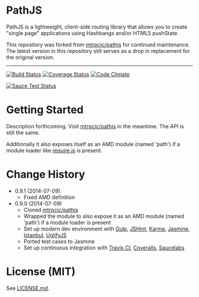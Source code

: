 # PathJS

PathJS is a lightweight, client-side routing library that allows you to create "single page" applications using Hashbangs and/or HTML5 pushState.

This repository was forked from [mtrpcic/pathjs](https://github.com/mtrpcic/pathjs) for continued maintenance. The latest version in this repository still serves as a drop in replacement for the original version.

---

[![Build Status](https://travis-ci.org/analog-nico/pathjs-amd.svg?branch=master)](https://travis-ci.org/analog-nico/pathjs-amd) [![Coverage Status](https://img.shields.io/coveralls/analog-nico/pathjs-amd.svg?branch=master)](https://coveralls.io/r/analog-nico/pathjs-amd?branch=master) [![Code Climate](https://codeclimate.com/github/analog-nico/pathjs-amd.png)](https://codeclimate.com/github/analog-nico/pathjs-amd)

[![Sauce Test Status](https://saucelabs.com/browser-matrix/analog-nico.svg)](https://saucelabs.com/u/analog-nico)

# Getting Started

Description forthcoming.
Visit [mtrpcic/pathjs](https://github.com/mtrpcic/pathjs) in the meantime. The API is still the same.

Additionally it also exposes itself as an AMD module (named 'path') if a module loader like [require.js](http://requirejs.org) is present.

# Change History

- 0.9.1 (2014-07-09)
    - Fixed AMD definition
- 0.9.0 (2014-07-09)
	- Cloned [mtrpcic/pathjs](https://github.com/mtrpcic/pathjs)
	- Wrapped the module to also expose it as an AMD module (named 'path') if a module loader is present
	- Set up modern dev environment with [Gulp](http://gulpjs.com), [JSHint](http://www.jshint.com), [Karma](http://karma-runner.github.io), [Jasmine](http://jasmine.github.io), [Istanbul](http://gotwarlost.github.io/istanbul/), [UglifyJS](http://lisperator.net/uglifyjs/)
	- Ported test cases to Jasmine
	- Set up continuous integration with [Travis CI](https://travis-ci.org), [Coveralls](https://coveralls.io), [Saucelabs](https://saucelabs.com)

# License (MIT)

See [LICENSE.md](LICENSE.md).
